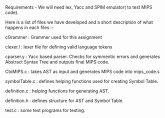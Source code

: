 Requirements - We will need lex, Yacc and SPIM emulator( to test MIPS code).

Here is a list of files we have developed and a short description of what happens in each files :-

cGrammer : Grammer used for this assignment

clexer.l : lexer file for defining valid language tokens

cparser.y : Yacc based parser. Checks for symmentic errors and generates Abstract Syntax Tree and outputs final MIPS code.

CtoMIPS.c : takes AST as input and generates MIPS code into mips_code.s

symbolTable.c : defines helping functions used for creating Symbol Table.

definition.c : helping functions for generating AST.

definition.h : defines structure for AST and Symbol Table.

test.c : some test programs for testing.
